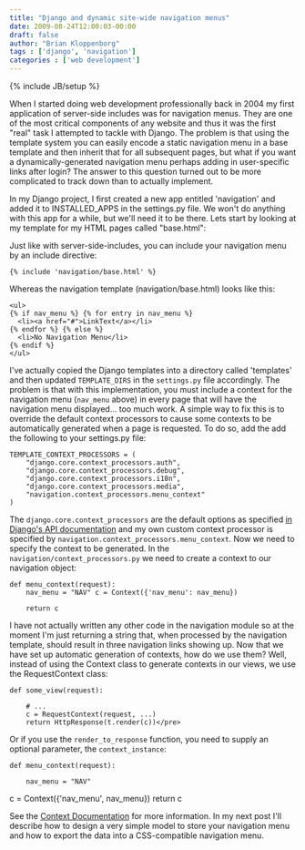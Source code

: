 ```yaml
---
title: "Django and dynamic site-wide navigation menus"
date: 2009-08-24T12:00:03-00:00
draft: false
author: "Brian Kloppenborg"
tags : ['django', 'navigation']
categories : ['web development']
---
```

{% include JB/setup %}


When I started doing web development professionally back in 2004 my first
application of server-side includes was for navigation menus.
They are one of the most critical components of any website and thus it
was the first "real" task I attempted to tackle with Django.
The problem is that using the template system you can easily encode a static
navigation menu in a base template and then inherit that for all subsequent
pages, but what if you want a dynamically-generated navigation menu perhaps
adding in user-specific links after login? The answer to this question turned
out to be more complicated to track down than to actually implement. 

In my Django project, I first created a new app entitled 'navigation' and added
it to INSTALLED\_APPS in the settings.py file. We won't do anything with this
app for a while, but we'll need it to be there. Lets start by looking at my
template for my HTML pages called "base.html":

Just like with server-side-includes, you can include your navigation menu by an
include directive:

    {% include 'navigation/base.html' %}

Whereas the navigation template (navigation/base.html) looks like this:

    <ul>
    {% if nav_menu %} {% for entry in nav_menu %}
      <li><a href="#">LinkText</a></li>
    {% endfor %} {% else %}
      <li>No Navigation Menu</li>
    {% endif %} 
    </ul>

I've actually copied the Django templates into a directory called 'templates'
and then updated `TEMPLATE_DIRS` in the `settings.py` file accordingly. The problem
is that with this implementation, you must include a context for the navigation
menu (`nav_menu` above) in every page that will have the navigation menu
displayed... too much work. A simple way to fix this is to override the default
context processors to cause some contexts to be automatically generated when a
page is requested. To do so, add the add the following to your settings.py file:

    TEMPLATE_CONTEXT_PROCESSORS = (
        "django.core.context_processors.auth",
        "django.core.context_processors.debug",
        "django.core.context_processors.i18n",
        "django.core.context_processors.media",
        "navigation.context_processors.menu_context"
    )

The `django.core.context_processors` are the default options as specified 
[in Django's API documentation](http://docs.djangoproject.com/en/dev/ref/templates/api/) 
and my own custom context processor is specified by
`navigation.context_processors.menu_context`. Now we need to specify the
context to be generated. In the `navigation/context_processors.py` we need to
create a context to our navigation object:

    def menu_context(request): 
        nav_menu = "NAV" c = Context({'nav_menu': nav_menu})

        return c

I have not actually written any other code in the navigation module so at the
moment I'm just returning a string that, when processed by the navigation
template, should result in three navigation links showing up. Now that we have
set up automatic generation of contexts, how do we use them? Well, instead of
using the Context class to generate contexts in our views, we use the
RequestContext class:

    def some_view(request):
    
        # ...
        c = RequestContext(request, ...)
        return HttpResponse(t.render(c))</pre>

Or if you use the `render_to_response` function, you need to supply an optional
parameter, the `context_instance`:

    def menu_context(request):
    
        nav_menu = "NAV"
 c = Context({'nav_menu', nav_menu})
        return c

See the 
[Context Documentation](http://docs.djangoproject.com/en/dev/ref/templates/api/#subclassing-context-requestcontext)
for more information. In my next post I'll describe how to design a very simple
model to store your navigation menu and how to export the data into a
CSS-compatible navigation menu.
